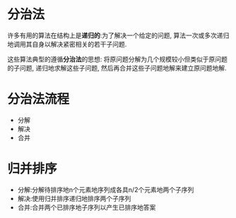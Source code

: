# 分治法

许多有用的算法在结构上是**递归的**:为了解决一个给定的问题, 算法一次或多次递归地调用其自身以解决紧密相关的若干子问题.

这些算法典型的遵循**分治法**的思想: 将原问题分解为几个规模较小但类似于原问题的子问题, 递归地求解这些子问题, 然后再合并这些子问题地解来建立原问题地解.

# 分治法流程

* 分解
* 解决
* 合并

# 归并排序

* 分解:分解待排序地n个元素地序列成各具n/2个元素地两个子序列
* 解决:使用归并排序递归地排序两个子序列
* 合并:合并两个已排序地子序列以产生已排序地答案



